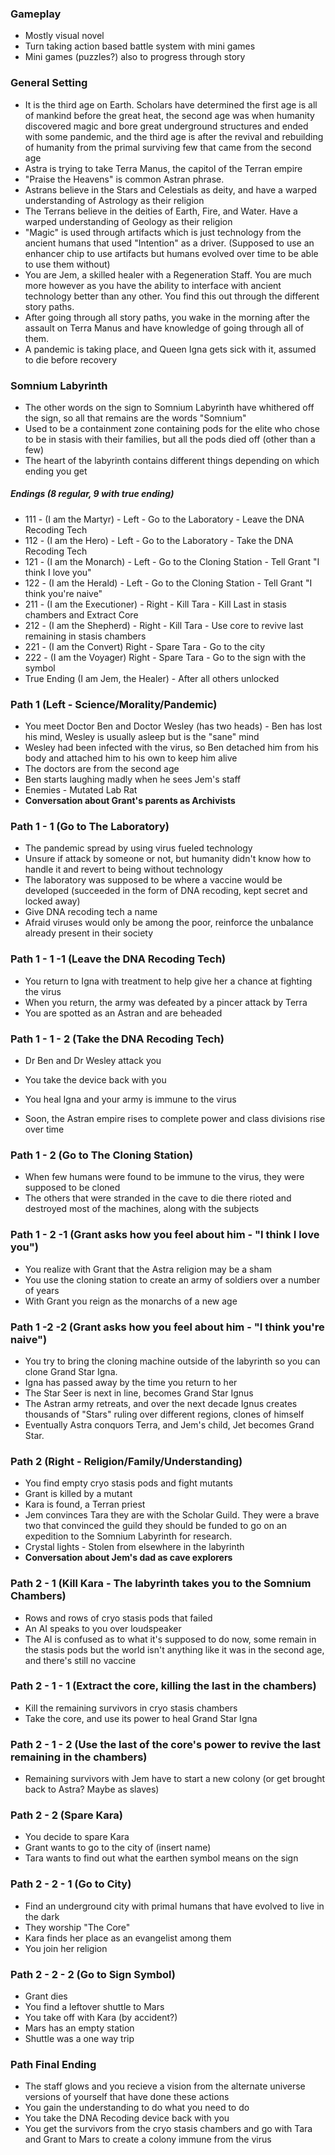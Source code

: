 ### Gameplay

- Mostly visual novel
- Turn taking action based battle system with mini games
- Mini games (puzzles?) also to progress through story

### General Setting

- It is the third age on Earth. Scholars have determined the first age is all of mankind before the great heat, the second age was when humanity discovered magic and bore great underground structures and ended with some pandemic, and the third age is after the revival and rebuilding of humanity from the primal surviving few that came from the second age
- Astra is trying to take Terra Manus, the capitol of the Terran empire
- "Praise the Heavens" is common Astran phrase.
- Astrans believe in the Stars and Celestials as deity, and have a warped understanding of Astrology as their religion
- The Terrans believe in the deities of Earth, Fire, and Water. Have a warped understanding of Geology as their religion
- "Magic" is used through artifacts which is just technology from the ancient humans that used "Intention" as a driver. (Supposed to use an enhancer chip to use artifacts but humans evolved over time to be able to use them without)
- You are Jem, a skilled healer with a Regeneration Staff. You are much more however as you have the ability to interface with ancient technology better than any other. You find this out through the different story paths.
- After going through all story paths, you wake in the morning after the assault on Terra Manus and have knowledge of going through all of them.
- A pandemic is taking place, and Queen Igna gets sick with it, assumed to die before recovery

### Somnium Labyrinth

- The other words on the sign to Somnium Labyrinth have whithered off the sign, so all that remains are the words "Somnium"
- Used to be a containment zone containing pods for the elite who chose to be in stasis with their families, but all the pods died off (other than a few)
- The heart of the labyrinth contains different things depending on which ending you get

##### Endings (8 regular, 9 with true ending)

- 111 - (I am the Martyr) - Left - Go to the Laboratory - Leave the DNA Recoding Tech
- 112 - (I am the Hero) - Left - Go to the Laboratory - Take the DNA Recoding Tech
- 121 - (I am the Monarch) - Left - Go to the Cloning Station - Tell Grant "I think I love you"
- 122 - (I am the Herald) - Left - Go to the Cloning Station - Tell Grant "I think you're naive"
- 211 - (I am the Executioner) - Right - Kill Tara - Kill Last in stasis chambers and Extract Core
- 212 - (I am the Shepherd) - Right - Kill Tara - Use core to revive last remaining in stasis chambers
- 221 - (I am the Convert) Right - Spare Tara - Go to the city
- 222 - (I am the Voyager) Right - Spare Tara - Go to the sign with the symbol
- True Ending (I am Jem, the Healer) - After all others unlocked

### Path 1 (Left - Science/Morality/Pandemic)

- You meet Doctor Ben and Doctor Wesley (has two heads) - Ben has lost his mind, Wesley is usually asleep but is the "sane" mind
- Wesley had been infected with the virus, so Ben detached him from his body and attached him to his own to keep him alive
- The doctors are from the second age
- Ben starts laughing madly when he sees Jem's staff
- Enemies - Mutated Lab Rat
- **Conversation about Grant's parents as Archivists**

### Path 1 - 1 (Go to The Laboratory)

- The pandemic spread by using virus fueled technology
- Unsure if attack by someone or not, but humanity didn't know how to handle it and revert to being without technology
- The laboratory was supposed to be where a vaccine would be developed (succeeded in the form of DNA recoding, kept secret and locked away)
- Give DNA recoding tech a name 
- Afraid viruses would only be among the poor, reinforce the unbalance already present in their society

### Path 1 - 1 -1 (Leave the DNA Recoding Tech)

- You return to Igna with treatment to help give her a chance at fighting the virus
- When you return, the army was defeated by a pincer attack by Terra
- You are spotted as an Astran and are beheaded

### Path 1 - 1 - 2 (Take the DNA Recoding Tech)

- Dr Ben and Dr Wesley attack you

- You take the device back with you

- You heal Igna and your army is immune to the virus

- Soon, the Astran empire rises to complete power and class divisions rise over time

  

### Path 1 - 2 (Go to The Cloning Station)

- When few humans were found to be immune to the virus, they were supposed to be cloned
- The others that were stranded in the cave to die there rioted and destroyed most of the machines, along with the subjects

### Path 1 - 2 -1 (Grant asks how you feel about him - "I think I love you")

- You realize with Grant that the Astra religion may be a sham
- You use the cloning station to create an army of soldiers over a number of years
- With Grant you reign as the monarchs of a new age

### Path 1 -2 -2 (Grant asks how you feel about him - "I think you're naive")

- You try to bring the cloning machine outside of the labyrinth so you can clone Grand Star Igna.
- Igna has passed away by the time you return to her
- The Star Seer is next in line, becomes Grand Star Ignus
- The Astran army retreats, and over the next decade Ignus creates thousands of "Stars" ruling over different regions, clones of himself
- Eventually Astra conquors Terra, and Jem's child, Jet becomes Grand Star.

### Path 2 (Right - Religion/Family/Understanding)

- You find empty cryo stasis pods and fight mutants
- Grant is killed by a mutant
- Kara is found, a Terran priest
- Jem convinces Tara they are with the Scholar Guild. They were a brave two that convinced the guild they should be funded to go on an expedition to the Somnium Labyrinth for research.
- Crystal lights - Stolen from elsewhere in the labyrinth
- **Conversation about Jem's dad as cave explorers**

### Path 2 - 1 (Kill Kara - The labyrinth takes you to the Somnium Chambers)

- Rows and rows of cryo stasis pods that failed
- An AI speaks to you over loudspeaker
- The AI is confused as to what it's supposed to do now, some remain in the stasis pods but the world isn't anything like it was in the second age, and there's still no vaccine

### Path 2 - 1 - 1 (Extract the core, killing the last in the chambers)

- Kill the remaining survivors in cryo stasis chambers
- Take the core, and use its power to heal Grand Star Igna

### Path 2 - 1 - 2 (Use the last of the core's power to revive the last remaining in the chambers)

- Remaining survivors with Jem have to start a new colony (or get brought back to Astra? Maybe as slaves)

### Path 2 - 2 (Spare Kara)

- You decide to spare Kara
- Grant wants to go to the city of (insert name)
- Tara wants to find out what the earthen symbol means on the sign

### Path 2 - 2 - 1 (Go to City)

- Find an underground city with primal humans that have evolved to live in the dark
- They worship "The Core"
- Kara finds her place as an evangelist among them
- You join her religion

### Path 2 - 2 - 2 (Go to Sign Symbol)

- Grant dies
- You find a leftover shuttle to Mars
- You take off with Kara (by accident?)
- Mars has an empty station
- Shuttle was a one way trip



### Path Final Ending

- The staff glows and you recieve a vision from the alternate universe versions of yourself that have done these actions
- You gain the understanding to do what you need to do
- You take the DNA Recoding device back with you
- You get the survivors from the cryo stasis chambers and go with Tara and Grant to Mars to create a colony immune from the virus


